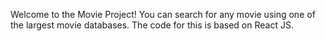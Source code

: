 Welcome to the Movie Project!
You can search for any movie using one of the largest movie databases.
The code for this is based on React JS.
